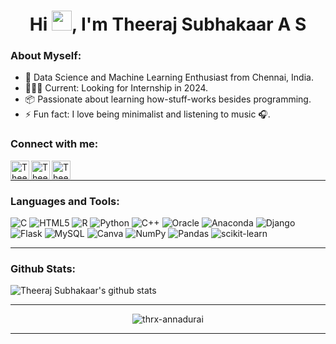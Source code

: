 <h1 align="center">Hi <img src="https://media.giphy.com/media/hvRJCLFzcasrR4ia7z/giphy.gif" width="32">, I'm Theeraj Subhakaar A S</h1>


### **About Myself:**
 - 🚀 Data Science and Machine Learning Enthusiast from Chennai, India.
 - 🙍🏽‍♂️ Current: Looking for Internship in 2024.
 - 📦 Passionate about learning how-stuff-works besides programming.
 - ⚡ Fun fact: I love being minimalist and listening to music 🎧.

### **Connect with me:**
[<img align="left" alt="Theeraj Subhakaar | LinkedIn" height="30px" src="https://img.icons8.com/doodle/2x/linkedin--v2.png" />][linkedin]
[<img align="left" alt="Theeraj Subhakaar | Whatsapp" height="30px" src="https://img.icons8.com/doodle/2x/whatsapp.png" />][whatsapp]
[<img align="left" alt="Theeraj Subhakaar | Gmail" height="30px" src="https://img.icons8.com/doodle/2x/gmail.png" />][gmail]
<br />

---

### Languages and Tools:
![C](https://img.shields.io/badge/c-%2300599C.svg?style=for-the-badge&logo=c&logoColor=white) ![HTML5](https://img.shields.io/badge/html5-%23E34F26.svg?style=for-the-badge&logo=html5&logoColor=white) ![R](https://img.shields.io/badge/r-%23276DC3.svg?style=for-the-badge&logo=r&logoColor=white) ![Python](https://img.shields.io/badge/python-3670A0?style=for-the-badge&logo=python&logoColor=ffdd54) ![C++](https://img.shields.io/badge/c++-%2300599C.svg?style=for-the-badge&logo=c%2B%2B&logoColor=white) ![Oracle](https://img.shields.io/badge/Oracle-F80000?style=for-the-badge&logo=oracle&logoColor=white) ![Anaconda](https://img.shields.io/badge/Anaconda-%2344A833.svg?style=for-the-badge&logo=anaconda&logoColor=white) ![Django](https://img.shields.io/badge/django-%23092E20.svg?style=for-the-badge&logo=django&logoColor=white) ![Flask](https://img.shields.io/badge/flask-%23000.svg?style=for-the-badge&logo=flask&logoColor=white)  ![MySQL](https://img.shields.io/badge/mysql-%2300f.svg?style=for-the-badge&logo=mysql&logoColor=white) ![Canva](https://img.shields.io/badge/Canva-%2300C4CC.svg?style=for-the-badge&logo=Canva&logoColor=white) ![NumPy](https://img.shields.io/badge/numpy-%23013243.svg?style=for-the-badge&logo=numpy&logoColor=white) ![Pandas](https://img.shields.io/badge/pandas-%23150458.svg?style=for-the-badge&logo=pandas&logoColor=white) ![scikit-learn](https://img.shields.io/badge/scikit--learn-%23F7931E.svg?style=for-the-badge&logo=scikit-learn&logoColor=white)


---

### Github Stats:
![Theeraj Subhakaar's github stats](https://github-readme-stats.vercel.app/api?username=TheerajSubhakaarAS&show_icons=true&hide_border=true&theme=tokyonight)

---

<p align="center"> <img src="https://komarev.com/ghpvc/?username=thrx-annadurai" alt="thrx-annadurai" /> </p>

---

[linkedin]: https://www.linkedin.com/in/theeraj-subhakaar-60362b240/
[gmail]: mailto:theerajsubhakaar1975@gmail.com
[whatsapp]: https://wa.me/919080320789
